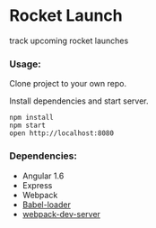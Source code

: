 # Rocket Launch
track upcoming rocket launches

### Usage:
Clone project to your own repo.

Install dependencies and start server.
```
npm install 
npm start
open http://localhost:8080
```

### Dependencies:
* Angular 1.6
* Express
* Webpack
* [Babel-loader](https://github.com/babel/babel-loader)
* [webpack-dev-server](https://github.com/webpack/webpack-dev-server)

